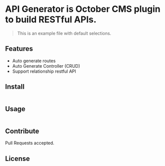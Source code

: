 
# API Generator is October CMS plugin to build RESTful APIs.

> This is an example file with default selections.

## Features

  - Auto generate routes
  - Auto Generate Controller (CRUD)
  - Support relationship restful API

## Install

```
```

## Usage

```
```

## Contribute

Pull Requests accepted.

## License
